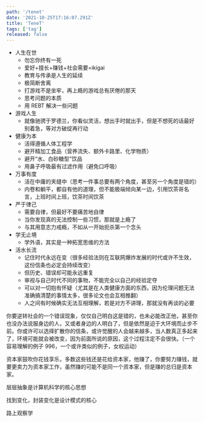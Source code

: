 ```yaml
---
path: '/tenet'
date: '2021-10-25T17:16:07.291Z'
title: 'TeneT'
tags: ['tag']
released: false
---
```


- 人生在世
  - 勿忘你终有一死
  - 爱好+擅长+赚钱+社会需要=ikigai
  - 教育与传承是人生的延续
  - 极简断舍离
  - 打游戏不是坐牢，再上瘾的游戏总有厌倦的那天
  - 思考问题的本质
  - 用 REBT 解决一些问题
- 游戏人生
  - 就像驰骋于罗德兰，你看似灵活，想出手时就出手，但是不想死的话最好别着急，等对方破绽再行动
- 健康为本
  - 活得遵循人体工程学
  - 避开精加工食品（营养流失、额外卡路里、化学物质）
  - 避开“水、白砂糖型”饮品
  - 用鼻子呼吸最有过滤作用（避免口呼吸）
- 万事有度
  - 活在中庸的夹缝中（思考一件事总要有两个角度，甚至另一个角度是错的）
  - 内卷和躺平，都自有他的道理，但不能极端倾向某一边，引用饮茶哥名言，上班时间上班，饮茶时间饮茶
- 严于律己
  - 需要自律，但最好不要痛苦地自律
  - 当你发现真的无法控制一些习惯，那就是上瘾了
  - 与其用意志力戒瘾，不如从一开始扼杀第一个念头
- 学无止境
  - 学外语，其实是一种拓宽思维的方法
- 活水长流
  - 记住时代永远在变（很多经验法则在互联网爆炸发展的时代或许不生效，这份信条也必定会持续改变）
  - 但历史、错误却可能永远重复
  - 审视与自己时代不同的事物，不能完全以自己的经验定夺
  - 可以对一切抱有怀疑（尤其是在人类健康方面的东西，因为伦理问题无法准确搞清楚的事情太多，很多论文也会互相推翻）
  - 人之间有时候确实无法互相理解，若是对方不讲理，那就没有再谈的必要

你要逆转社会的一个错误现象，仅仅自己明白这是错的，也未必能改正他，甚至你也没办法说服身边的人，又或者身边的人明白了，但是依然是迫于大环境而止步不前。你或许可以选择扩散你的信条，或许觉醒的人会越来越多，当人数真正多起来了，环境可能就会被改变，因为前面所说的原因，这个过程注定不会很快。（一个容易理解的例子 996，一个或许类似的例子，女权运动）

资本家鼓吹你花钱享乐，多数这些钱还是花给资本家，他赚了，你要努力赚钱，就要更卖力为资本家工作，虽然赚的可能不是同一个资本家，但是赚的总归是资本家。

层层抽象是计算机科学的核心思想

找到变化，封装变化是设计模式的核心

路上观察学
